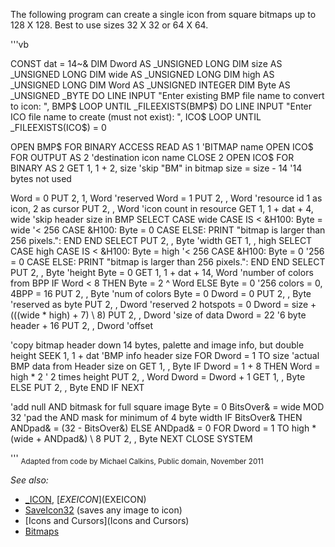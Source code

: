 The following program can create a single icon from square bitmaps up to 128 X 128. Best to use sizes 32 X 32 or 64 X 64.



'''vb

CONST dat = 14~&
DIM Dword AS _UNSIGNED LONG
DIM size AS _UNSIGNED LONG
DIM wide AS _UNSIGNED LONG
DIM high AS _UNSIGNED LONG
DIM Word AS _UNSIGNED INTEGER
DIM Byte AS _UNSIGNED _BYTE
DO
  LINE INPUT "Enter existing BMP file name to convert to icon: ", BMP$
LOOP UNTIL _FILEEXISTS(BMP$)
DO
  LINE INPUT "Enter ICO file name to create (must not exist): ", ICO$
LOOP UNTIL _FILEEXISTS(ICO$) = 0

OPEN BMP$ FOR BINARY ACCESS READ AS 1 'BITMAP name
OPEN ICO$ FOR OUTPUT AS 2 'destination icon name
CLOSE 2
OPEN ICO$ FOR BINARY AS 2
GET 1, 1 + 2, size 'skip "BM" in bitmap
size = size - 14 '14 bytes not used

Word = 0
PUT 2, 1, Word 'reserved
Word = 1
PUT 2, , Word 'resource id 1 as icon, 2 as cursor
PUT 2, , Word 'icon count in resource
GET 1, 1 + dat + 4, wide 'skip header size in BMP
SELECT CASE wide
  CASE IS < &H100: Byte = wide '< 256
  CASE &H100: Byte = 0
  CASE ELSE: PRINT "bitmap is larger than 256 pixels.": END
END SELECT
PUT 2, , Byte 'width
GET 1, , high
SELECT CASE high
  CASE IS < &H100: Byte = high '< 256
  CASE &H100: Byte = 0 '256 = 0
  CASE ELSE: PRINT "bitmap is larger than 256 pixels.": END
END SELECT
PUT 2, , Byte 'height
Byte = 0
GET 1, 1 + dat + 14, Word 'number of colors from BPP
IF Word < 8 THEN Byte = 2 ^ Word ELSE Byte = 0 '256 colors = 0, 4BPP = 16
PUT 2, , Byte 'num of colors
Byte = 0
Dword = 0
PUT 2, , Byte 'reserved as byte
PUT 2, , Dword 'reserved 2 hotspots = 0
Dword = size + (((wide * high) + 7) \ 8)
PUT 2, , Dword 'size of data
Dword = 22 '6 byte header + 16
PUT 2, , Dword 'offset

'copy bitmap header down 14 bytes, palette and image info, but double height
SEEK 1, 1 + dat 'BMP info header size
FOR Dword = 1 TO size 'actual BMP data from Header size on
  GET 1, , Byte
  IF Dword = 1 + 8 THEN
    Word = high * 2 ' 2 times height
    PUT 2, , Word
    Dword = Dword + 1
    GET 1, , Byte
  ELSE
    PUT 2, , Byte
  END IF
NEXT

'add null AND bitmask for full square image
Byte = 0
BitsOver& = wide MOD 32  'pad the AND mask for minimum of 4 byte width
IF BitsOver& THEN ANDpad& = (32 - BitsOver&) ELSE ANDpad& = 0
FOR Dword = 1 TO high * (wide + ANDpad&) \ 8
  PUT 2, , Byte
NEXT
CLOSE
SYSTEM

'''
<sub>Adapted from code by Michael Calkins, Public domain, November 2011</sub>


*See also:*
* [_ICON](_ICON), [$EXEICON]($EXEICON)
* [SaveIcon32](SaveIcon32) (saves any image to icon)
* [Icons and Cursors](Icons and Cursors)
* [Bitmaps](Bitmaps)





